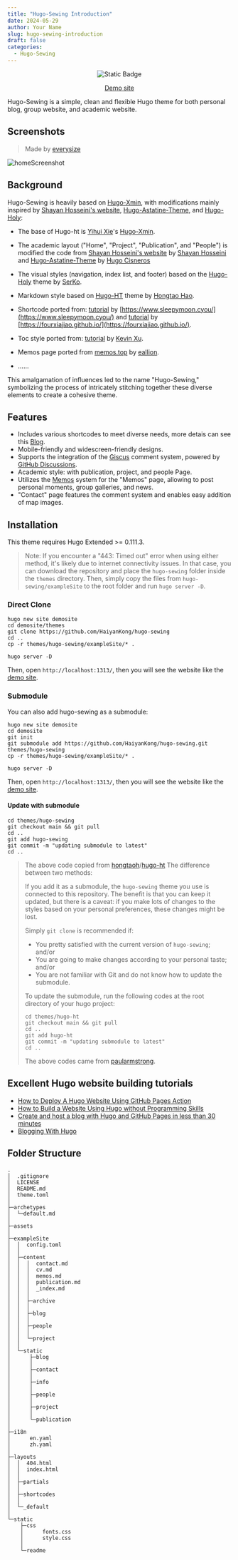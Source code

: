 ```yaml
---
title: "Hugo-Sewing Introduction"
date: 2024-05-29
author: Your Name
slug: hugo-sewing-introduction
draft: false
categories:
  - Hugo-Sewing
---
```


<div align="center">

![Static Badge](https://img.shields.io/badge/license-MIT-blue.svg)

[Demo site](https://haiyankong.github.io/hugo-sewing-demo/)

</div>

Hugo-Sewing is a simple, clean and flexible Hugo theme for both personal blog, group website, and academic website. 

## Screenshots

>  Made by [everysize](https://everysize.kibalabs.com/)

![homeScreenshot](/hugo-sewing-demo/blog/screenshot.png)

## Background

Hugo-Sewing is heavily based on [Hugo-Xmin](https://github.com/yihui/hugo-xmin), with modifications mainly inspired by [Shayan Hosseini's website](https://github.com/shayanh), [Hugo-Astatine-Theme](https://github.com/hugcis/hugo-astatine-theme), and [Hugo-Holy](https://github.com/serkodev/holy):

- The base of Hugo-ht is [Yihui Xie](https://github.com/yihui)'s [Hugo-Xmin](https://github.com/yihui/hugo-xmin).

- The academic layout ("Home", "Project", "Publication", and "People") is modified the code from [Shayan Hosseini's website](http://shayanh.com/) by [Shayan Hosseini](https://github.com/shayanh) and [Hugo-Astatine-Theme](https://github.com/hugcis/hugo-astatine-theme) by [Hugo Cisneros](https://hugocisneros.com/)

- The visual styles (navigation, index list, and footer) based on the [Hugo-Holy](https://github.com/serkodev/holy) theme by [SerKo](https://serko.dev/).

- Markdown style based on [Hugo-HT](https://github.com/hongtaoh/hugo-ht) theme by [Hongtao Hao](https://hongtaoh.com/).

- Shortcode ported from: [tutorial](https://www.sleepymoon.cyou/2023/hugo-shortcodes/) by [https://www.sleepymoon.cyou/](https://www.sleepymoon.cyou/) and [tutorial](https://fourxiajiao.github.io/2022/hugo-blog/) by [https://fourxiajiao.github.io/](https://fourxiajiao.github.io/).

- Toc style ported from: [tutorial](https://www.sulvblog.cn/posts/blog/hugo_toc_side/) by [Kevin Xu](https://www.sulvblog.cn/).

- Memos page ported from [memos.top](https://github.com/eallion/memos.top) by [eallion](https://www.eallion.com/).

- ......

This amalgamation of influences led to the name "Hugo-Sewing," symbolizing the process of intricately stitching together these diverse elements to create a cohesive theme.

## Features

- Includes various shortcodes to meet diverse needs, more detais can see this [Blog](https://haiyankong.github.io/hugo-sewing-demo/blog/2024/05/hugo-sewing-shortcodes/).
- Mobile-friendly and widescreen-friendly designs.
- Supports the integration of the [Giscus](https://giscus.app/) comment system, powered by [GitHub Discussions](https://docs.github.com/en/discussions).
- Academic style: with publication, project, and people Page.
- Utilizes the [Memos](https://github.com/usememos/memos) system for the "Memos" page, allowing to post personal moments, group galleries, and news.
- "Contact" page features the comment system and enables easy addition of map images.

## Installation

This theme requires Hugo Extended >= 0.111.3.

> Note: If you encounter a "443: Timed out" error when using either method, it's likely due to internet connectivity issues. In that case, you can download the repository and place the `hugo-sewing` folder inside the `themes` directory. Then, simply copy the files from `hugo-sewing/exampleSite` to the root folder and run `hugo server -D`.

### Direct Clone

```
hugo new site demosite
cd demosite/themes
git clone https://github.com/HaiyanKong/hugo-sewing
cd ..
cp -r themes/hugo-sewing/exampleSite/* .
```

```
hugo server -D
```
Then, open `http://localhost:1313/`, then you will see the website like the [demo site](https://haiyankong.github.io/hugo-sewing-demo/).

### Submodule

You can also add hugo-sewing as a submodule:

```
hugo new site demosite
cd demosite
git init
git submodule add https://github.com/HaiyanKong/hugo-sewing.git themes/hugo-sewing
cp -r themes/hugo-sewing/exampleSite/* .
```

```
hugo server -D
```
Then, open `http://localhost:1313/`, then you will see the website like the [demo site](https://haiyankong.github.io/hugo-sewing-demo/).

#### Update with submodule

```
cd themes/hugo-sewing
git checkout main && git pull
cd ..
git add hugo-sewing
git commit -m "updating submodule to latest"
cd ..
```
> The above code copied from [hongtaoh](https://github.com/hongtaoh)/[hugo-ht](https://github.com/hongtaoh/hugo-ht)
> The difference between two methods:
>
> If you add it as a submodule, the `hugo-sewing` theme you use is connected to this repository. The benefit is that you can keep it updated, but there is a caveat: if you make lots of changes to the styles based on your personal preferences, these changes might be lost.
>
> Simply `git clone` is recommended if:
>
> - You pretty satisfied with the current version of `hugo-sewing`; and/or
> - You are going to make changes according to your personal taste; and/or
> - You are not familiar with Git and do not know how to update the submodule.
>
> To update the submodule, run the following codes at the root directory of your hugo project:
>
> ```
> cd themes/hugo-ht
> git checkout main && git pull
> cd ..
> git add hugo-ht
> git commit -m "updating submodule to latest"
> cd ..
> ```
>
> The above codes came from [paularmstrong](https://github.com/tj/git-extras/pull/80#issuecomment-3992323).

## Excellent Hugo website building tutorials

- [How to Deploy A Hugo Website Using GitHub Pages Action](https://hongtaoh.com/en/2021/04/05/hugo-deploy-github-actions/)
- [How to Build a Website Using Hugo without Programming Skills](https://hongtaoh.com/en/2020/06/05/get-started-with-hugo/)
- [Create and host a blog with Hugo and GitHub Pages in less than 30 minutes](https://www.mytechramblings.com/posts/create-a-website-with-hugo-and-gh/)
- [Blogging With Hugo](https://digitaldrummerj.me/series/blogging-with-hugo/)


## Folder Structure

```
.
│  .gitignore
│  LICENSE
│  README.md
│  theme.toml
│  
├─archetypes
│  └─default.md
│      
├─assets
│      
├─exampleSite
│  │  config.toml
│  │  
│  ├─content
│  │  │  contact.md
│  │  │  cv.md
│  │  │  memos.md
│  │  │  publication.md
│  │  │  _index.md
│  │  │  
│  │  ├─archive
│  │  │      
│  │  ├─blog
│  │  │      
│  │  ├─people
│  │  │      
│  │  └─project
│  │          
│  └─static
│      ├─blog
│      │      
│      ├─contact
│      │      
│      ├─info
│      │      
│      ├─people
│      │      
│      ├─project
│      │      
│      └─publication
│              
├─i18n
│      en.yaml
│      zh.yaml
│      
├─layouts
│  │  404.html
│  │  index.html
│  │  
│  ├─partials
│  │      
│  ├─shortcodes
│  │      
│  └─_default
│          
└─static
    ├─css
    │      fonts.css
    │      style.css
    │      
    └─readme
```